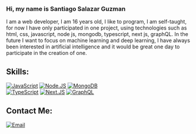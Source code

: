 ### Hi, my name is Santiago Salazar Guzman


I am a web developer, I am 16 years old, I like to program, I am self-taught, for now I have only participated in one project, using technologies such as html, css, javascript, node js, mongodb, typescript, next js, graphQL. In the future I want to focus on machine learning and deep learning, I have always been interested in artificial intelligence and it would be great one day to participate in the creation of one.

## Skills:
[![JavaScript](https://img.shields.io/badge/JavaScript-FFD800?style=for-the-badge&logo=javascript&logoColor=white&labelColor=000000)]()
[![Node.JS](https://img.shields.io/badge/Node.JS-3C873A?style=for-the-badge&logo=node.js&logoColor=white&labelColor=000000)]()
[![MongoDB](https://img.shields.io/badge/MongoDB-4DB33D?style=for-the-badge&logo=mongodb&logoColor=white&labelColor=000000)]()
</br>
[![TypeScript](https://img.shields.io/badge/TypeScript-2F4CED?style=for-the-badge&logo=typescript&logoColor=white&labelColor=000000)]()
[![Next.JS](https://img.shields.io/badge/Next.js-000000?style=for-the-badge&logo=nextdotjs&logoColor=white&labelColor=000000)]()
[![GraphQL](https://img.shields.io/badge/GraphQL-FF32C4?style=for-the-badge&logo=graphql&logoColor=white&labelColor=000000)]()

## Contact Me:
[![Email](https://img.shields.io/badge/Mignize@gmail.com-my_personal_mail-FF9FE5?style=for-the-badge&logo=gmail&logoColor=white&labelColor=000000)](mailto:Mignize@gmail.com)
